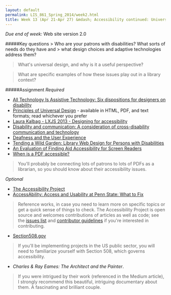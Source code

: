 ```yaml
---
layout: default
permalink: LIS_861_Spring_2014/week2.html
title: Week 13 (Apr 21-Apr 27) &mdash; Accessibility continued: Universal Design for People
---
```

<p class="bold_red"><em>Due end of week:</em> Web site version 2.0</p>
#####Key questions
> Who are your patrons with disabilities?  What sorts of needs do they have and
> what design choices and adaptive technologies address them?

> What's universal design, and why is it a useful perspective?

> What are specific examples of how these issues play out in a library context?

#####Assignment
_Required_

* [All Technology Is Assistive Technology: Six dispositions for designers on 
  disability](https://medium.com/thoughtful-design/a8b9a581eb62)
* [Principles of Universal Design](http://www.ncsu.edu/ncsu/design/cud/about_ud/udprinciples.htm) -
  available in HTML, PDF, and text formats; read whichever you prefer
* [Laura Kalbag - LXJS 2013 - Designing for accessibility](https://www.youtube.com/watch?v=UOM5eY5hG-Q)
* [Disability and communication: A consideration of cross-disability communication and technology](http://dsq-sds.org/article/view/3290/3179)
* [Deafness and the User Experience](http://alistapart.com/article/deafnessandtheuserexperience)
* [Tending a Wild Garden: Library Web Design for Persons with Disabilities](http://ejournals.bc.edu/ojs/index.php/ital/article/view/3154/2768)
* [An Evaluation of Finding Aid Accessibility for Screen Readers](http://ejournals.bc.edu/ojs/index.php/ital/article/view/3423)
* [When is a PDF accessible?](http://cynng.wordpress.com/2013/08/16/when-is-a-pdf-accessible/)

> You'll probably be connecting lots of patrons to lots of PDFs as a librarian, so 
> you should know about their accessibility issues.

_Optional_

* [The Accessibility Project](http://a11yproject.com/)  
* [AccessAbility: Access and Usability at Penn State: What to Fix](http://accessibility.psu.edu/whattofix)  

> Reference works, in case you need to learn more on specific topics or get
> a quick sense of things to check. The Accessibility Project is open source
> and welcomes contributions of articles as well as code; see the
> [issues list](https://github.com/a11yproject/a11yproject.com/issues) and
> [contributor guidelines](https://github.com/a11yproject/a11yproject.com/blob/gh-pages/CONTRIBUTING.md)
> if you're interested in contributing.

* [Section508.gov](https://www.section508.gov/)

> If you'll be implementing projects in the US public sector, you will need
> to familiarize yourself with Section 508, which governs accessibility.

* _Charles & Ray Eames: The Architect and the Painter_.

> If you were intrigued by their work (referenced in the Medium article), I
> strongly recommend this beautiful, intriguing documentary about them. A 
> fascinating and brilliant couple.
